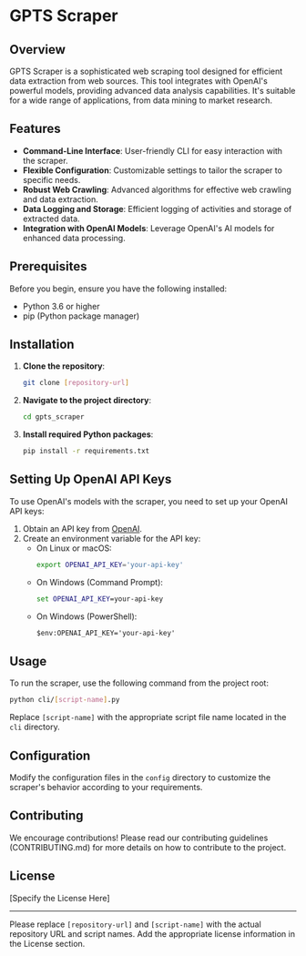 
# GPTS Scraper

## Overview
GPTS Scraper is a sophisticated web scraping tool designed for efficient data extraction from web sources. This tool integrates with OpenAI's powerful models, providing advanced data analysis capabilities. It's suitable for a wide range of applications, from data mining to market research.

## Features
- **Command-Line Interface**: User-friendly CLI for easy interaction with the scraper.
- **Flexible Configuration**: Customizable settings to tailor the scraper to specific needs.
- **Robust Web Crawling**: Advanced algorithms for effective web crawling and data extraction.
- **Data Logging and Storage**: Efficient logging of activities and storage of extracted data.
- **Integration with OpenAI Models**: Leverage OpenAI's AI models for enhanced data processing.

## Prerequisites
Before you begin, ensure you have the following installed:
- Python 3.6 or higher
- pip (Python package manager)

## Installation
1. **Clone the repository**:
   ```bash
   git clone [repository-url]
   ```
2. **Navigate to the project directory**:
   ```bash
   cd gpts_scraper
   ```
3. **Install required Python packages**:
   ```bash
   pip install -r requirements.txt
   ```

## Setting Up OpenAI API Keys
To use OpenAI's models with the scraper, you need to set up your OpenAI API keys:
1. Obtain an API key from [OpenAI](https://openai.com/).
2. Create an environment variable for the API key:
   - On Linux or macOS:
     ```bash
     export OPENAI_API_KEY='your-api-key'
     ```
   - On Windows (Command Prompt):
     ```cmd
     set OPENAI_API_KEY=your-api-key
     ```
   - On Windows (PowerShell):
     ```ps
     $env:OPENAI_API_KEY='your-api-key'
     ```

## Usage
To run the scraper, use the following command from the project root:
```bash
python cli/[script-name].py
```
Replace `[script-name]` with the appropriate script file name located in the `cli` directory.

## Configuration
Modify the configuration files in the `config` directory to customize the scraper's behavior according to your requirements.

## Contributing
We encourage contributions! Please read our contributing guidelines (CONTRIBUTING.md) for more details on how to contribute to the project.

## License
[Specify the License Here]

---

Please replace `[repository-url]` and `[script-name]` with the actual repository URL and script names. Add the appropriate license information in the License section.
